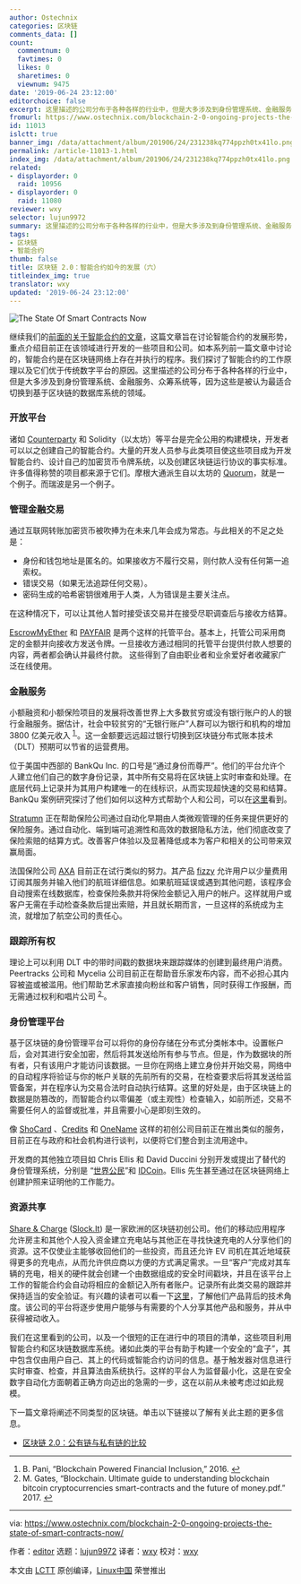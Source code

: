 ```yaml
---
author: Ostechnix
categories: 区块链
comments_data: []
count:
  commentnum: 0
  favtimes: 0
  likes: 0
  sharetimes: 0
  viewnum: 9475
date: '2019-06-24 23:12:00'
editorchoice: false
excerpt: 这里描述的公司分布于各种各样的行业中，但是大多涉及到身份管理系统、金融服务、众筹系统等，因为这些是被认为最适合切换到基于区块链的数据库系统的领域。
fromurl: https://www.ostechnix.com/blockchain-2-0-ongoing-projects-the-state-of-smart-contracts-now/
id: 11013
islctt: true
banner_img: /data/attachment/album/201906/24/231238kq774ppzh0tx41lo.png
permalink: /article-11013-1.html
index_img: /data/attachment/album/201906/24/231238kq774ppzh0tx41lo.png.thumb.jpg
related:
- displayorder: 0
  raid: 10956
- displayorder: 0
  raid: 11080
reviewer: wxy
selector: lujun9972
summary: 这里描述的公司分布于各种各样的行业中，但是大多涉及到身份管理系统、金融服务、众筹系统等，因为这些是被认为最适合切换到基于区块链的数据库系统的领域。
tags:
- 区块链
- 智能合约
thumb: false
title: 区块链 2.0：智能合约如今的发展（六）
titleindex_img: true
translator: wxy
updated: '2019-06-24 23:12:00'
---
```


![The State Of Smart Contracts Now](/data/attachment/album/201906/24/231238kq774ppzh0tx41lo.png)


继续我们的[前面的关于智能合约的文章](/article-10956-1.html)，这篇文章旨在讨论智能合约的发展形势，重点介绍目前正在该领域进行开发的一些项目和公司。如本系列前一篇文章中讨论的，智能合约是在区块链网络上存在并执行的程序。我们探讨了智能合约的工作原理以及它们优于传统数字平台的原因。这里描述的公司分布于各种各样的行业中，但是大多涉及到身份管理系统、金融服务、众筹系统等，因为这些是被认为最适合切换到基于区块链的数据库系统的领域。


### 开放平台


诸如 [Counterparty](https://counterparty.io/platform/) 和 Solidity（以太坊）等平台是完全公用的构建模块，开发者可以以之创建自己的智能合约。大量的开发人员参与此类项目使这些项目成为开发智能合约、设计自己的加密货币令牌系统，以及创建区块链运行协议的事实标准。许多值得称赞的项目都来源于它们。摩根大通派生自以太坊的 [Quorum](https://www.jpmorgan.com/global/Quorum)，就是一个例子。而瑞波是另一个例子。


### 管理金融交易


通过互联网转账加密货币被吹捧为在未来几年会成为常态。与此相关的不足之处是：


* 身份和钱包地址是匿名的。如果接收方不履行交易，则付款人没有任何第一追索权。
* 错误交易（如果无法追踪任何交易）。
* 密码生成的哈希密钥很难用于人类，人为错误是主要关注点。


在这种情况下，可以让其他人暂时接受该交易并在接受尽职调查后与接收方结算。


[EscrowMyEther](http://escrowmyether.com/) 和 [PAYFAIR](https://payfair.io/) 是两个这样的托管平台。基本上，托管公司采用商定的金额并向接收方发送令牌。一旦接收方通过相同的托管平台提供付款人想要的内容，两者都会确认并最终付款。 这些得到了自由职业者和业余爱好者收藏家广泛在线使用。


### 金融服务


小额融资和小额保险项目的发展将改善世界上大多数贫穷或没有银行账户的人的银行金融服务。据估计，社会中较贫穷的“无银行账户”人群可以为银行和机构的增加 3800 亿美元收入 <sup id="fnref1"> <a href="#fn1" rel="footnote">  1 </a></sup>。这一金额要远远超过银行切换到区块链分布式账本技术（DLT）预期可以节省的运营费用。


位于美国中西部的 BankQu Inc. 的口号是“通过身份而尊严”。他们的平台允许个人建立他们自己的数字身份记录，其中所有交易将在区块链上实时审查和处理。在底层代码上记录并为其用户构建唯一的在线标识，从而实现超快速的交易和结算。BankQu 案例研究探讨了他们如何以这种方式帮助个人和公司，可以在[这里](https://banqu.co/case-study/)看到。


[Stratumn](https://stratumn.com/business-case/insurance-claim-automation-across-europe/) 正在帮助保险公司通过自动化早期由人类微观管理的任务来提供更好的保险服务。通过自动化、端到端可追溯性和高效的数据隐私方法，他们彻底改变了保险索赔的结算方式。改善客户体验以及显著降低成本为客户和相关的公司带来双赢局面。


法国保险公司 [AXA](https://group.axa.com/en/newsroom/news/axa-goes-blockchain-with-fizzy) 目前正在试行类似的努力。其产品 [fizzy](https://fizzy.axa/en-gb/) 允许用户以少量费用订阅其服务并输入他们的航班详细信息。如果航班延误或遇到其他问题，该程序会自动搜索在线数据库，检查保险条款并将保险金额记入用户的帐户。这样就用户或客户无需在手动检查条款后提出索赔，并且就长期而言，一旦这样的系统成为主流，就增加了航空公司的责任心。


### 跟踪所有权


理论上可以利用 DLT 中的带时间戳的数据块来跟踪媒体的创建到最终用户消费。Peertracks 公司和 Mycelia 公司目前正在帮助音乐家发布内容，而不必担心其内容被盗或被滥用。他们帮助艺术家直接向粉丝和客户销售，同时获得工作报酬，而无需通过权利和唱片公司 <sup id="fnref2"> <a href="#fn2" rel="footnote">  2 </a></sup>。


### 身份管理平台


基于区块链的身份管理平台可以将你的身份存储在分布式分类帐本中。设置帐户后，会对其进行安全加密，然后将其发送给所有参与节点。但是，作为数据块的所有者，只有该用户才能访问该数据。一旦你在网络上建立身份并开始交易，网络中的自动程序将验证与你的帐户关联的先前所有的交易，在检查要求后将其发送给监管备案，并在程序认为交易合法时自动执行结算。这里的好处是，由于区块链上的数据是防篡改的，而智能合约以零偏差（或主观性）检查输入，如前所述，交易不需要任何人的监督或批准，并且需要小心是即刻生效的。


像 [ShoCard](https://techcrunch.com/2015/05/05/shocard-is-a-digital-identity-card-on-the-blockchain/) 、[Credits](https://techcrunch.com/2014/10/31/your-next-passport-could-be-on-the-blockchain/) 和 [OneName](https://wiki.namecoin.org/index.php?title=OneName) 这样的初创公司目前正在推出类似的服务，目前正在与政府和社会机构进行谈判，以便将它们整合到主流用途中。


开发商的其他独立项目如 Chris Ellis 和 David Duccini 分别开发或提出了替代的身份管理系统，分别是 “[世界公民](https://github.com/MrChrisJ/World-Citizenship)”和 [IDCoin](https://github.com/IDCoin/IDCoin)。Ellis 先生甚至通过在区块链网络上创建护照来证明他的工作能力。


### 资源共享


[Share & Charge](https://blog.slock.it/share-charge-launches-its-app-on-boards-over-1-000-charging-stations-on-the-blockchain-ba8275390309) ([Slock.It](https://slock.it/)) 是一家欧洲的区块链初创公司。他们的移动应用程序允许房主和其他个人投入资金建立充电站与其他正在寻找快速充电的人分享他们的资源。这不仅使业主能够收回他们的一些投资，而且还允许 EV 司机在其近地域获得更多的充电点，从而允许供应商以方便的方式满足需求。一旦“客户”完成对其车辆的充电，相关的硬件就会创建一个由数据组成的安全时间戳块，并且在该平台上工作的智能合约会自动将相应的金额记入所有者账户。记录所有此类交易的跟踪并保持适当的安全验证。有兴趣的读者可以看一下[这里](https://blog.slock.it/share-charge-smart-contracts-the-technical-angle-58b93ce80f15)，了解他们产品背后的技术角度。该公司的平台将逐步使用户能够与有需要的个人分享其他产品和服务，并从中获得被动收入。


我们在这里看到的公司，以及一个很短的正在进行中的项目的清单，这些项目利用智能合约和区块链数据库系统。诸如此类的平台有助于构建一个安全的“盒子”，其中包含仅由用户自己、其上的代码或智能合约访问的信息。基于触发器对信息进行实时审查、检查，并且算法由系统执行。这样的平台人为监督最小化，这是在安全数字自动化方面朝着正确方向迈出的急需的一步，这在以前从未被考虑过如此规模。


下一篇文章将阐述不同类型的区块链。单击以下链接以了解有关此主题的更多信息。


* [区块链 2.0：公有链与私有链的比较](https://www.ostechnix.com/blockchain-2-0-public-vs-private-blockchain-comparison/)




---


1. B. Pani, “Blockchain Powered Financial Inclusion,” 2016. [↩](#fnref1)
2. M. Gates, “Blockchain. Ultimate guide to understanding blockchain bitcoin cryptocurrencies smart-contracts and the future of money.pdf.” 2017. [↩](#fnref2)




---


via: <https://www.ostechnix.com/blockchain-2-0-ongoing-projects-the-state-of-smart-contracts-now/>


作者：[editor](https://www.ostechnix.com/author/editor/) 选题：[lujun9972](https://github.com/lujun9972) 译者：[wxy](https://github.com/wxy) 校对：[wxy](https://github.com/wxy)


本文由 [LCTT](https://github.com/LCTT/TranslateProject) 原创编译，[Linux中国](https://linux.cn/) 荣誉推出